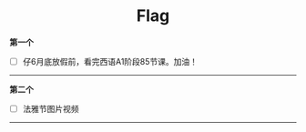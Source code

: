 # <center>Flag</center>

**第一个**  
- [ ] 仔6月底放假前，看完西语A1阶段85节课。加油！  

---
**第二个**  
- [ ] 法雅节图片视频  
---